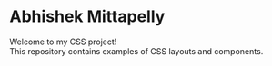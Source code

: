 # Abhishek Mittapelly

Welcome to my CSS project!  
This repository contains examples of CSS layouts and components.
